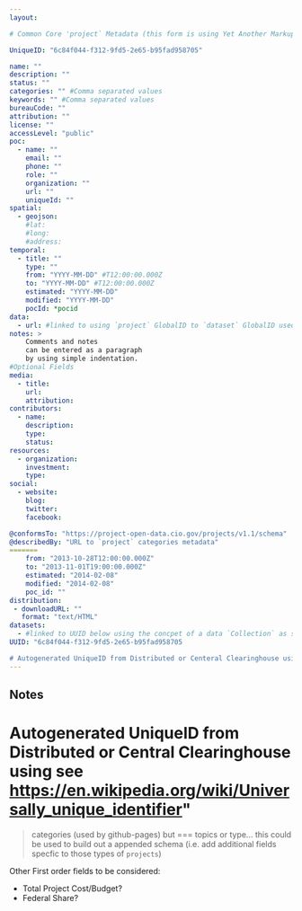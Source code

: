 ```yaml
---
layout:

# Common Core 'project` Metadata (this form is using Yet Another Markup Language YAML or .yml which can be easily created as a static file but compiled/aggregated easily into a collection of JSON objects)

UniqueID: "6c84f044-f312-9fd5-2e65-b95fad958705"

name: ""
description: ""
status: ""
categories: "" #Comma separated values
keywords: "" #Comma separated values
bureauCode: ""
attribution: ""
license: ""
accessLevel: "public"
poc:
  - name: ""
    email: ""
    phone: ""
    role: ""
    organization: ""
    url: ""
    uniqueId: ""
spatial:
  - geojson:
    #lat:
    #long:
    #address:
temporal:
  - title: ""
    type: ""
    from: "YYYY-MM-DD" #T12:00:00.000Z
    to: "YYYY-MM-DD" #T12:00:00.000Z
    estimated: "YYYY-MM-DD"
    modified: "YYYY-MM-DD"
    pocId: *pocid
data:
  - url: #linked to using `project` GlobalID to `dataset` GlobalID used by Data.gov and the Project-Open-Data `Collection` concept https://project-open-data.cio.gov/v1.1/schema/#isPartOf
notes: >
    Comments and notes
    can be entered as a paragraph
    by using simple indentation.  
#Optional Fields
media:
  - title:
    url:
    attribution:
contributors:
  - name:
    description:
    type:
    status:     
resources:
  - organization:
    investment:
    type:
social:
  - website:
    blog:
    twitter:
    facebook:

@conformsTo: "https://project-open-data.cio.gov/projects/v1.1/schema"
@describedBy: "URL to `project` categories metadata"
=======
    from: "2013-10-28T12:00:00.000Z"
    to: "2013-11-01T19:00:00.000Z"
    estimated: "2014-02-08"
    modified: "2014-02-08"
    poc_id: ""
distribution:
 - downloadURL: ""
   format: "text/HTML"
datasets:
  - #linked to UUID below using the concpet of a data `Collection` as supported by https://project-open-data.cio.gov/v1.1/schema/#isPartOf
UUID: "6c84f044-f312-9fd5-2e65-b95fad958705

# Autogenerated UniqueID from Distributed or Centeral Clearinghouse using UUID see https://en.wikipedia.org/wiki/Universally_unique_identifier"  
---
```


## Notes


# Autogenerated UniqueID from Distributed or Central Clearinghouse using see https://en.wikipedia.org/wiki/Universally_unique_identifier"

> categories (used by github-pages) but === topics or type... this could be used to build out a appended schema (i.e. add additional fields specfic to those types of `projects`)

Other First order fields to be considered:
* Total Project Cost/Budget?
* Federal Share?
